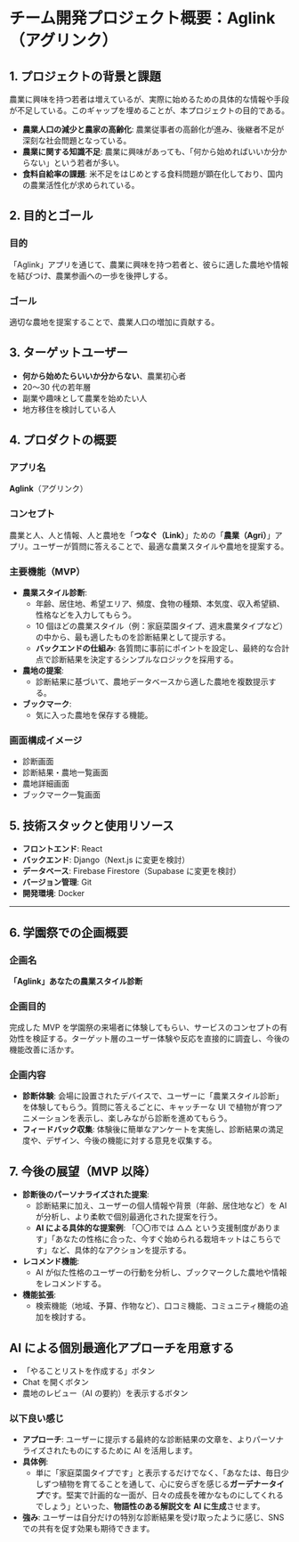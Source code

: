 # チーム開発プロジェクト概要：Aglink（アグリンク）

## 1. プロジェクトの背景と課題

農業に興味を持つ若者は増えているが、実際に始めるための具体的な情報や手段が不足している。このギャップを埋めることが、本プロジェクトの目的である。

- **農業人口の減少と農家の高齢化**: 農業従事者の高齢化が進み、後継者不足が深刻な社会問題となっている。
- **農業に関する知識不足**: 農業に興味があっても、「何から始めればいいか分からない」という若者が多い。
- **食料自給率の課題**: 米不足をはじめとする食料問題が顕在化しており、国内の農業活性化が求められている。

## 2. 目的とゴール

### 目的

「Aglink」アプリを通じて、農業に興味を持つ若者と、彼らに適した農地や情報を結びつけ、農業参画への一歩を後押しする。

### ゴール

適切な農地を提案することで、農業人口の増加に貢献する。

## 3. ターゲットユーザー

- **何から始めたらいいか分からない**、農業初心者
- 20〜30 代の若年層
- 副業や趣味として農業を始めたい人
- 地方移住を検討している人

## 4. プロダクトの概要

### アプリ名

**Aglink**（アグリンク）

### コンセプト

農業と人、人と情報、人と農地を「**つなぐ（Link）**」ための「**農業（Agri）**」アプリ。ユーザーが質問に答えることで、最適な農業スタイルや農地を提案する。

### 主要機能（MVP）

- **農業スタイル診断**:
  - 年齢、居住地、希望エリア、頻度、食物の種類、本気度、収入希望額、性格などを入力してもらう。
  - 10 個ほどの農業スタイル（例：家庭菜園タイプ、週末農業タイプなど）の中から、最も適したものを診断結果として提示する。
  - **バックエンドの仕組み**: 各質問に事前にポイントを設定し、最終的な合計点で診断結果を決定するシンプルなロジックを採用する。
- **農地の提案**:
  - 診断結果に基づいて、農地データベースから適した農地を複数提示する。
- **ブックマーク**:
  - 気に入った農地を保存する機能。

### 画面構成イメージ

- 診断画面
- 診断結果・農地一覧画面
- 農地詳細画面
- ブックマーク一覧画面

## 5. 技術スタックと使用リソース

- **フロントエンド**: React
- **バックエンド**: Django（Next.js に変更を検討）
- **データベース**: Firebase Firestore（Supabase に変更を検討）
- **バージョン管理**: Git
- **開発環境**: Docker

---

## 6. 学園祭での企画概要

### 企画名

**「Aglink」あなたの農業スタイル診断**

### 企画目的

完成した MVP を学園祭の来場者に体験してもらい、サービスのコンセプトの有効性を検証する。ターゲット層のユーザー体験や反応を直接的に調査し、今後の機能改善に活かす。

### 企画内容

- **診断体験**: 会場に設置されたデバイスで、ユーザーに「農業スタイル診断」を体験してもらう。質問に答えるごとに、キャッチーな UI で植物が育つアニメーションを表示し、楽しみながら診断を進めてもらう。
- **フィードバック収集**: 体験後に簡単なアンケートを実施し、診断結果の満足度や、デザイン、今後の機能に対する意見を収集する。

## 7. 今後の展望（MVP 以降）

- **診断後のパーソナライズされた提案**:
  - 診断結果に加え、ユーザーの個人情報や背景（年齢、居住地など）を AI が分析し、より柔軟で個別最適化された提案を行う。
  - **AI による具体的な提案例**: 「〇〇市では △△ という支援制度があります」「あなたの性格に合った、今すぐ始められる栽培キットはこちらです」など、具体的なアクションを提示する。
- **レコメンド機能**:
  - AI が似た性格のユーザーの行動を分析し、ブックマークした農地や情報をレコメンドする。
- **機能拡張**:
  - 検索機能（地域、予算、作物など）、口コミ機能、コミュニティ機能の追加を検討する。

## AI による個別最適化アプローチを用意する

- 「やることリストを作成する」ボタン
- Chat を開くボタン
- 農地のレビュー（AI の要約）を表示するボタン

### 以下良い感じ

- **アプローチ**: ユーザーに提示する最終的な診断結果の文章を、よりパーソナライズされたものにするために AI を活用します。
- **具体例**:
  - 単に「家庭菜園タイプです」と表示するだけでなく、「あなたは、毎日少しずつ植物を育てることを通して、心に安らぎを感じる**ガーデナータイプ**です。堅実で計画的な一面が、日々の成長を確かなものにしてくれるでしょう」といった、**物語性のある解説文を AI に生成**させます。
- **強み**: ユーザーは自分だけの特別な診断結果を受け取ったように感じ、SNS での共有を促す効果も期待できます。
